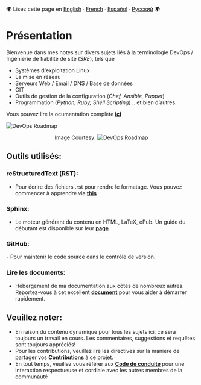 :earth_africa: Lisez cette page en [English](../../README.md) ∙ [French](README_FR.md) ∙ [Español](../../global/ES/README_ES.md) ∙ [Русский](../../global/RU/README_RU.md) :earth_africa:

<h1> Présentation </h1>

Bienvenue dans mes notes sur divers sujets liés à la terminologie DevOps / Ingénierie de fiabilité de site (_SRE_), tels que
- Systèmes d'exploitation Linux
- La mise en réseau
- Serveurs Web / Email / DNS / Base de données
- GIT
- Outils de gestion de la configuration (_Chef, Ansible, Puppet_)
- Programmation (_Python, Ruby, Shell Scripting_) .. et bien d’autres.


Vous pouvez lire la ocumentation complète **[ici](https://rebrand.ly/VH-notes-RTD)**

![DevOps Roadmap](https://roadmap.sh/roadmaps/devops.png) <p align="center">Image Courtesy: ![DevOps Roadmap](https://github.com/kamranahmedse/developer-roadmap#devops-roadmap)


<h2> Outils utilisés: </h2>

<h3> reStructuredText (RST): </h3>

- Pour écrire des fichiers .rst pour rendre le formatage. Vous pouvez commencer à apprendre via **[this](https://thomas-cokelaer.info/tutorials/sphinx/rest_syntax.html)**


<h3> Sphinx: </h3>

- Le moteur générant du contenu en HTML, LaTeX, ePub. Un guide du débutant est disponible sur leur **[page](http://www.sphinx-doc.org/en/master/index.html)**

<h3> GitHub: </h3>
- Pour maintenir le code source dans le contrôle de version.

<h3> Lire les documents: </h3>

- Hébergement de ma documentation aux côtés de nombreux autres. Reportez-vous à cet excellent **[document](http://docs.readthedocs.io/en/latest/getting_started.html)** pour vous aider à démarrer rapidement.


<h2> Veuillez noter: </h2>

- En raison du contenu dynamique pour tous les sujets ici, ce sera toujours un travail en cours. Les commentaires, suggestions et requêtes sont toujours appréciés!
- Pour les contributions, veuillez lire les directives sur la manière de partager vos **[Contributions](../../global/FR/Contributing_FR.md)** à ce projet.
- En tout temps, veuillez vous référer aux **[Code de conduite](../../global/FR/Code-Of-Conduct-FR.md)** pour une interaction respectueuse et cordiale avec les autres membres de la communauté
